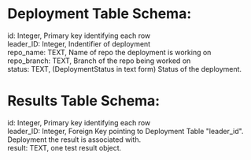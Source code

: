 # Deployment Table Schema:
id: Integer, Primary key identifying each row<br>
leader_ID: Integer, Indentifier of deployment<br>
repo_name: TEXT, Name of repo the deployment is working on<br>
repo_branch: TEXT, Branch of the repo being worked on<br>
status: TEXT, (DeploymentStatus in text form) Status of the deployment.<br>

# Results Table Schema:
id: Integer, Primary key identifying each row<br>
leader_ID: Integer, Foreign Key pointing to Deployment Table "leader_id". Deployment the result is associated with.<br>
result: TEXT, one test result object.<br>